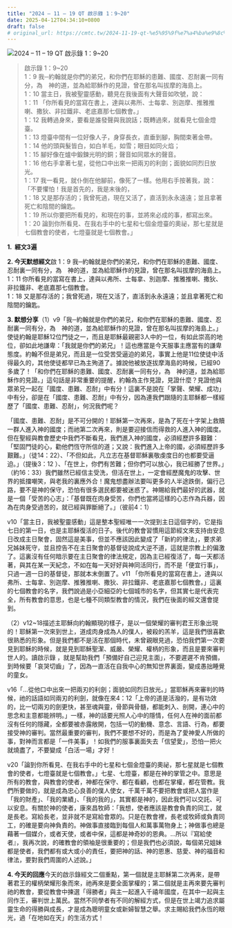 ```yaml
---
title: "2024 – 11 – 19 QT 啟示錄 1：9~20"
date: 2025-04-12T04:34:10+0800
draft: false
# original_url: https://cmtc.tw/2024-11-19-qt-%e5%95%9f%e7%a4%ba%e9%8c%84-1%ef%bc%9a920
---
```


![2024 – 11 – 19 QT 啟示錄 1：9\~20](/images/qt.jpg  "2024 – 11 – 19 QT 啟示錄 1：9\~20")

> 啟示錄 1：9\~20  
> 1：9 我─約翰就是你們的弟兄，和你們在耶穌的患難、國度、忍耐裏一同有分，為　神的道，並為給耶穌作的見證，曾在那名叫拔摩的海島上。  
> 1：10 當主日，我被聖靈感動，聽見在我後面有大聲音如吹號，說：  
> 1：11 「你所看見的當寫在書上，達與以弗所、士每拿、別迦摩、推雅推喇、撒狄、非拉鐵非、老底嘉那七個教會。」  
> 1：12 我轉過身來，要看是誰發聲與我說話；既轉過來，就看見七個金燈臺。  
> 1：13 燈臺中間有一位好像人子，身穿長衣，直垂到腳，胸間束著金帶。  
> 1：14 他的頭與髮皆白，如白羊毛，如雪；眼目如同火焰；  
> 1：15 腳好像在爐中鍛鍊光明的銅；聲音如同眾水的聲音。  
> 1：16 他右手拿著七星，從他口中出來一把兩刃的利劍；面貌如同烈日放光。  
> 1：17 我一看見，就仆倒在他腳前，像死了一樣。他用右手按著我，說：「不要懼怕！我是首先的，我是末後的，  
> 1：18 又是那存活的；我曾死過，現在又活了，直活到永永遠遠；並且拿著死亡和陰間的鑰匙。  
> 1：19 所以你要把所看見的，和現在的事，並將來必成的事，都寫出來。  
> 1：20 論到你所看見、在我右手中的七星和七個金燈臺的奧祕，那七星就是七個教會的使者，七燈臺就是七個教會。」

**1.  經文3遍**

**2. 今天默想經文**啟 1：9 我─約翰就是你們的弟兄，和你們在耶穌的患難、國度、忍耐裏一同有分，為　神的道，並為給耶穌作的見證，曾在那名叫拔摩的海島上。  
1：11 你所看見的當寫在書上，達與以弗所、士每拿、別迦摩、推雅推喇、撒狄、非拉鐵非、老底嘉那七個教會。  
1：18 又是那存活的；我曾死過，現在又活了，直活到永永遠遠；並且拿著死亡和陰間的鑰匙。

**3. 默想分享**（1）v9「我─約翰就是你們的弟兄，和你們在耶穌的患難、國度、忍耐裏一同有分，為　神的道，並為給耶穌作的見證，曾在那名叫拔摩的海島上。」使徒約翰是耶穌12位門徒之一，而且是耶穌最親密3人中的一位，有如此崇高的地位，卻如此地謙卑：「我就是你們的弟兄」！這也應當是今天服事主應當有的謙卑態度。約翰不但是弟兄，而且是一位受苦受逼迫的弟兄，事實上他是11位使徒中活得最久的，其他使徒都早已為主殉道了。據說他被放逐拔摩海島的時候，已經90多歲了！「和你們在耶穌的患難、國度、忍耐裏一同有分，為　神的道，並為給耶穌作的見證。」這句話是非常重要的提醒，約翰為主作見證，見證什麼？見證他與眾弟兄一起在「國度、患難、忍耐」中有分！這裏不是說在「掌聲、榮耀、成功」中有分，卻是在「國度、患難、忍耐」中有分，因為連我們跟隨的主耶穌都一樣經歷了「國度、患難、忍耐」，何況我們呢？

「國度、患難、忍耐」是不可分開的！耶穌第一次再來，是為了死在十字架上救贖一群人進入神的國度；而祂第二次再來，則是要迎接信而得救的人進入神的國度。但在聖經與教會歷史中我們不斷看見，我們進入神的國度，必須經歷許多艱難：「堅固門徒的心，勸他們恆守所信的道；又說：我們進入上帝的國，必須經歷許多艱難。」（徒14：22）、「不但如此，凡立志在基督耶穌裏敬虔度日的也都要受逼迫。」（提後3：12 ）、「在世上，你們有苦難；但你們可以放心，我已經勝了世界。」（約16：33）我們雖然已經信主受洗，但活在世上，一定會經歷魔鬼的攻擊、世界的抵擋嘲笑，與老我的裏應外合！魔鬼想盡辦法要叫更多的人半途跌倒，偏行己路，要不是神的保守，恐怕有很多選民都要被迷惑了。神賜給我們最好的武器，就是一個「受苦的心志」：「基督既在肉身受苦，你們也當將這樣的心志作為兵器，因為在肉身受過苦的，就已經與罪斷絕了。」（彼前4：1）

v10「當主日，我被聖靈感動」這是整本聖經唯一一次提到主日這個字的，它是指七日的第一日，也是主耶穌復活的日子。後代的教會習慣用這節經文來支持由安息日改成主日聚會，固然這是美事，但並不應該因此變成了「新約的律法」，要求弟兄姊妹死守，並且控告不在主日聚會的基督徒說成大逆不道，這就是宗教上的偏激了。這裏沒有任何暗示要在主日聚會的律法規定，因為主已經復活了，每一天都活著，與其在某一天紀念，不如在每一天好好與神同活同行，而不是「便宜行事」，只過一週一日的基督徒，那就本末倒置了。v11 「你所看見的當寫在書上，達與以弗所、士每拿、別迦摩、推雅推喇、撒狄、非拉鐵非、老底嘉那七個教會。」這裏的七個教會的名字，我們說過是小亞細亞的七個城市的名字，但其實七是代表完全，所有教會的意思，也是七種不同類型教會的情況，我們在後面的經文還會提到。

（2）v12\~18描述主耶穌向約翰顯現的樣子，是以一個榮耀的審判君王形象出現的！耶穌第一次來到世上，道成肉身成為人的僕人，被殺的羔羊，這是我們很喜歡很熟悉的形象。但是我們都不是活在那個時代，未曾親眼見過，恐怕我們第一次要見到耶穌的時候，就是見到耶穌聖潔、威嚴、榮耀、權柄的形象，而且是要來審判世人的。讀啟示錄 ，就是幫助我們「預備好自己迎見主面」，不要遲遲不肯預備，到時候要「哀哭切齒」了，因為一直活在自我中心的無知世界裏面，變成愚拙睡覺的童女。

v16「…從他口中出來一把兩刃的利劍；面貌如同烈日放光。」當耶穌再來審判的時候，祂的話語如同兩刃的利劍，就像在來4：12「上帝的道是活潑的，是有功效的，比一切兩刃的劍更快，甚至魂與靈，骨節與骨髓，都能刺入、剖開，連心中的思念和主意都能辨明。」一樣，神的話要光照人心中的隱情，任何人在神的面前都沒有任何的隱藏，全都要被赤露敞開，包括一切的動機、意念、言語、行為，都要接受神的審判。當然最重要的審判，我們不要想不好的，而是為了愛神愛人所做的事，對神而言都是「一件美事」！如我們的服事裏面失去「信望愛」，恐怕一把火就燒盡了，不要變成「白活一場」才好！

v20「論到你所看見、在我右手中的七星和七個金燈臺的奧祕，那七星就是七個教會的使者，七燈臺就是七個教會。」七星、七燈臺，都是在神的掌管之中。意思是所有的教會，與教會的使者，神都在保守、都在看顧，也都在掌權，都在管教。我們所要做的，就是成為忠心良善的僕人使女，千萬千萬不要把教會或把人當作是「我的財產」、「我的業績」、「我的我的」，其實都是神的，因此我們可以交託、可以安息。有關於神的使者，康來昌牧師：「我想，使者應該是教會負責的同工，就是長老。寫給長老，並非就不是寫給會眾的。只是在教會裡，長老或牧師或負責同工，的確是要向神負責的。神做事直接臨到每個人和萬事萬物身上；神做事也總是藉著一個媒介，或者天使，或者中保，這都是神奇妙的恩典。…所以『寫給使者』，我再次說，的確教會的領袖是很重要的；但是我們也必須說，每個弟兄姐妹都是使者，我們都有或大或小的責任，要把神的話、神的恩惠、慈愛、神的福音和律法，要對我們周圍的人述說。」

**4. 今天的回應**今天的啟示錄經文二個重點，第一個就是主耶穌第二次再來，是帶著君王的權柄榮耀形象而來，祂再來是要全面掌權的；第二個就是主再來要先審判祂的教會，要從教會中揀選「得勝者」與主一起進入千禧年國度，在其中一起與主同作王，審判世上萬民。當然不同學者有不同的解經方式，但是在世上竭力追求屬靈生命的得勝與成長，才是成為聰明童女或新婦智慧之舉。求主賜給我們永恆的眼光，過「在地如在天」的生活方式！
